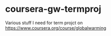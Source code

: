 coursera-gw-termproj
====================

Various stuff I need for term projct on https://www.coursera.org/course/globalwarming
